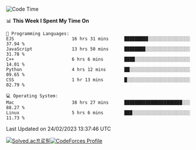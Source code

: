
<!--START_SECTION:waka-->
![Code Time](http://img.shields.io/badge/Code%20Time-2%2C563%20hrs%2046%20mins-blue)

📊 **This Week I Spent My Time On** 

```text
💬 Programming Languages: 
EJS                      16 hrs 31 mins      █████████░░░░░░░░░░░░░░░░   37.94 % 
JavaScript               13 hrs 50 mins      ████████░░░░░░░░░░░░░░░░░   31.78 % 
C++                      6 hrs 6 mins        ████░░░░░░░░░░░░░░░░░░░░░   14.01 % 
Python                   4 hrs 12 mins       ██░░░░░░░░░░░░░░░░░░░░░░░   09.65 % 
CSS                      1 hr 13 mins        █░░░░░░░░░░░░░░░░░░░░░░░░   02.79 % 

💻 Operating System: 
Mac                      38 hrs 27 mins      ██████████████████████░░░   88.27 % 
Linux                    5 hrs 6 mins        ███░░░░░░░░░░░░░░░░░░░░░░   11.73 % 
```


 Last Updated on 24/02/2023 13:37:46 UTC
<!--END_SECTION:waka-->
[![Solved.ac프로필](http://mazassumnida.wtf/api/generate_badge?boj=hckim96)](https://solved.ac/hckim96)[![CodeForces Profile](https://cf.leed.at?id=hckim96)](https://codeforces.com/profile/hckim96)
